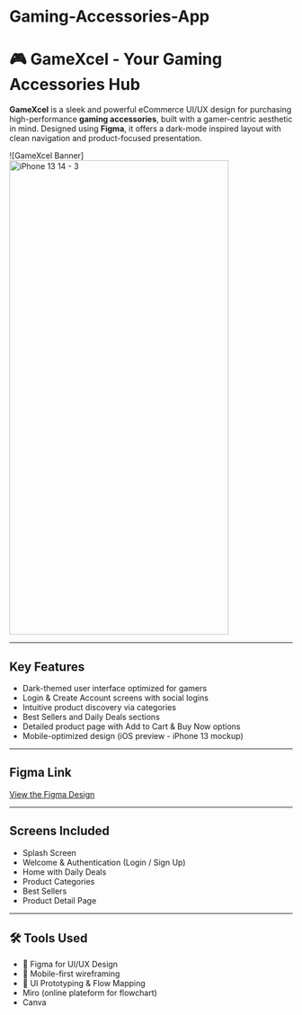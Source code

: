 # Gaming-Accessories-App
# 🎮 GameXcel - Your Gaming Accessories Hub

**GameXcel** is a sleek and powerful eCommerce UI/UX design for purchasing high-performance **gaming accessories**, built with a gamer-centric aesthetic in mind. Designed using **Figma**, it offers a dark-mode inspired layout with clean navigation and product-focused presentation.

![GameXcel Banner]<img width="390" height="844" alt="iPhone 13   14 - 3" src="https://github.com/user-attachments/assets/c051c52d-51d1-4081-a344-4df1566e5081" />


---

##  Key Features

-  Dark-themed user interface optimized for gamers
-  Login & Create Account screens with social logins
-  Intuitive product discovery via categories
-  Best Sellers and Daily Deals sections
-  Detailed product page with Add to Cart & Buy Now options
-  Mobile-optimized design (iOS preview - iPhone 13 mockup)

---

## Figma Link

[View the Figma Design](https://www.figma.com/design/MYvHJw1OpE0T9kURXD29tn/GameXcel?node-id=0-1&m=dev&t=5uRTyytlqfXE7iLM-1)


---

##  Screens Included

-  Splash Screen
-  Welcome & Authentication (Login / Sign Up)
-  Home with Daily Deals
-  Product Categories
-  Best Sellers
-  Product Detail Page
---

## 🛠 Tools Used

- 🎨 Figma for UI/UX Design
- 📱 Mobile-first wireframing
- 🧪 UI Prototyping & Flow Mapping
- Miro (online plateform for flowchart)
- Canva



